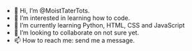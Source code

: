- 👋 Hi, I’m @MoistTaterTots.
- 👀 I’m interested in learning how to code.
- 🌱 I’m currently learning Python, HTML, CSS and JavaScript
- 💞️ I’m looking to collaborate on not sure yet.
- 📫 How to reach me: send me a message.

<!---
MoistTaterTots/MoistTaterTots is a ✨ special ✨ repository because its `README.md` (this file) appears on your GitHub profile.
You can click the Preview link to take a look at your changes.
--->
